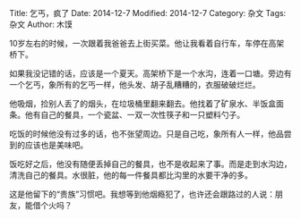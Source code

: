 Title: 乞丐，疯了
Date: 2014-12-7
Modified: 2014-12-7
Category: 杂文
Tags: 杂文
Author: 木馍

10岁左右的时候，一次跟着我爸爸去上街买菜。他让我看着自行车，车停在高架桥下。

如果我没记错的话，应该是一个夏天。高架桥下是一个水沟，连着一口塘。旁边有一个乞丐，象所有的乞丐一样，他头发、胡子乱糟糟的，衣服破破烂烂。

他吸烟，捡别人丢了的烟头，在垃圾桶里翻来翻去。他找着了矿泉水、半饭盒面条。他有自己的餐具，一个瓷盆、一双一次性筷子和一只塑料勺子。

吃饭的时候他没有过多的话，也不张望周边。只是自己吃，象所有人一样，他品尝到的应该也是美味吧。

饭吃好之后，他没有随便丢掉自己的餐具，也不是收起来了事。而是走到水沟边，清洗自己的餐具。水很脏，他的每一件餐具都比沟里的水要干净的多。

这是他留下的“贵族”习惯吧。我想等到他烟瘾犯了，也许还会跟路过的人说：朋友，能借个火吗？